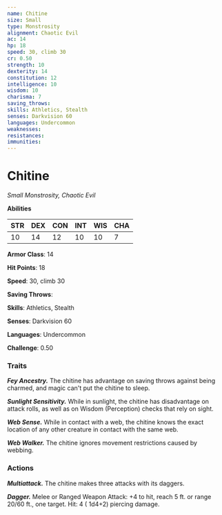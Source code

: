 ```yaml
---
name: Chitine
size: Small
type: Monstrosity
alignment: Chaotic Evil
ac: 14
hp: 18
speed: 30, climb 30
cr: 0.50
strength: 10
dexterity: 14
constitution: 12
intelligence: 10
wisdom: 10
charisma: 7
saving_throws: 
skills: Athletics, Stealth
senses: Darkvision 60
languages: Undercommon
weaknesses:
resistances:
immunities:
---
```


# Chitine

*Small Monstrosity, Chaotic Evil*

**Abilities**

| STR | DEX | CON | INT | WIS | CHA |
| --- | --- | --- | --- | --- | --- |
| 10 | 14 | 12 | 10 | 10 | 7 |

**Armor Class**: 14

**Hit Points**: 18

**Speed**: 30, climb 30

**Saving Throws**: 

**Skills**: Athletics, Stealth

**Senses**: Darkvision 60

**Languages**: Undercommon

**Challenge**: 0.50


### Traits
***Fey Ancestry.*** The chitine has advantage on saving throws against being charmed, and magic can't put the chitine to sleep.

***Sunlight Sensitivity.*** While in sunlight, the chitine has disadvantage on attack rolls, as well as on Wisdom (Perception) checks that rely on sight.

***Web Sense.*** While in contact with a web, the chitine knows the exact location of any other creature in contact with the same web.

***Web Walker.*** The chitine ignores movement restrictions caused by webbing.


### Actions
***Multiattack.*** The chitine makes three attacks with its daggers.

***Dagger.*** Melee or Ranged Weapon Attack:  +4 to hit, reach 5 ft. or range 20/60 ft., one target. Hit: 4 ( 1d4+2) piercing damage.


